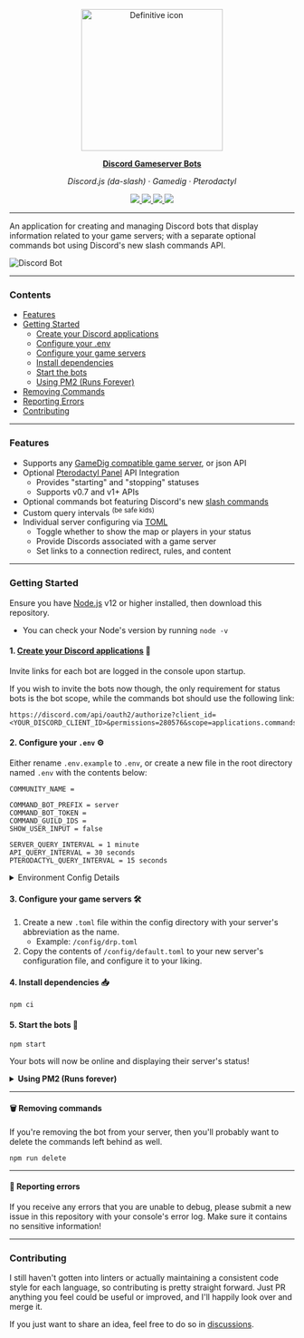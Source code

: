 <p align="center">
  <img src="https://i.imgur.com/0QarNx8.png" alt="Definitive icon" width="250" align="center" />
</p>

<p align="center">
  <a href="https://github.com/fasko-web/discord-gameserver-bots" target="_blank">
    <strong>Discord Gameserver Bots</strong>
  </a>
</p>

<p align="center"><em>Discord.js (da-slash) · Gamedig · Pterodactyl</em></p>

<p align="center">
	<a href="https://github.com/fasko-web/discord-gameserver-bots/releases">
		<img src="https://img.shields.io/github/release/fasko-web/discord-gameserver-bots.svg">
	</a>
	<a href="https://github.com/fasko-web/discord-gameserver-bots/blob/main/LICENSE">
		<img src="https://img.shields.io/github/license/fasko-web/discord-gameserver-bots.svg">
	</a>
  <a href="https://github.com/fasko-web/discord-gameserver-bots/releases/">
    <img src="https://img.shields.io/github/downloads/fasko-web/discord-gameserver-bots/total">
  </a>
	<a href="https://discordapp.com/invite/sB9WZ2f" target="_blank">
		<img src="https://img.shields.io/discord/350480317297197057.svg?label=&logo=discord&logoColor=ffffff&color=7389D8&labelColor=6A7EC2">
	</a>
</p>

---

An application for creating and managing Discord bots that display information related to your game servers; with a separate optional commands bot using Discord's new slash commands API.

![Discord Bot](https://i.imgur.com/aF89SrI.png)

---

### Contents
- [Features](#features)
- [Getting Started](#getting-started)
  - [Create your Discord applications](#1-create-your-discord-applications-)
  - [Configure your .env](#2-configure-your-env-)
  - [Configure your game servers](#3-configure-your-game-servers-)
  - [Install dependencies](#4-install-dependencies-)
  - [Start the bots](#5-start-the-bots-)
  - [Using PM2 (Runs Forever)](#using-pm2)
- [Removing Commands](#-removing-commands)
- [Reporting Errors](#-reporting-errors)
- [Contributing](#contributing)

---

### Features
- Supports any [GameDig compatible game server](https://github.com/gamedig/node-gamedig#supported), or json API
- Optional [Pterodactyl Panel](https://pterodactyl.io/) API Integration
  - Provides "starting" and "stopping" statuses
  - Supports v0.7 and v1+ APIs
- Optional commands bot featuring Discord's new [slash commands](https://discord.com/developers/docs/interactions/slash-commands)
- Custom query intervals <sup>(be safe kids)</sup>
- Individual server configuring via [TOML](https://toml.io/)
  - Toggle whether to show the map or players in your status
  - Provide Discords associated with a game server
  - Set links to a connection redirect, rules, and content

---

### Getting Started
Ensure you have [Node.js](https://nodejs.org/) v12 or higher installed, then download this repository.
- You can check your Node's version by running `node -v`



#### 1. [Create your Discord applications](https://github.com/reactiflux/discord-irc/wiki/Creating-a-discord-bot-&-getting-a-token) 📝
Invite links for each bot are logged in the console upon startup.

If you wish to invite the bots now though, the only requirement for status bots is the bot scope, while the commands bot should use the following link:
```
https://discord.com/api/oauth2/authorize?client_id=<YOUR_DISCORD_CLIENT_ID>&permissions=280576&scope=applications.commands+bot
```



#### 2. Configure your `.env` ⚙️
Either rename `.env.example` to `.env`, or create a new file in the root directory named `.env` with the contents below:
```env
COMMUNITY_NAME =

COMMAND_BOT_PREFIX = server
COMMAND_BOT_TOKEN =
COMMAND_GUILD_IDS =
SHOW_USER_INPUT = false

SERVER_QUERY_INTERVAL = 1 minute
API_QUERY_INTERVAL = 30 seconds
PTERODACTYL_QUERY_INTERVAL = 15 seconds
```

<details>
  <summary>
    Environment Config Details
  </summary>
  <p></p>

Config Name | Information
----------: | -----------
`COMMUNITY_NAME` | Used in command descriptions and some responses. Default: `our`
`COMMAND_BOT_PREFIX` | The prefix to use after the slash(/) to make game server related commands popup quicker. Default: `server`
`COMMMAND_BOT_TOKEN` | The Discord bot token for the application that'll be handling your slash commands. Only required if you intend to use commands. Default: `false`
`COMMAND_GUILD_IDS` | The Discord guild IDs separated by commas (no spaces!) that your commands bot will be in. Only required if you want to post slash commands to your guilds instead of globally, since global slash commands can take awhile to update. Default: `global`
`SHOW_USER_INPUT` | Toggles whether Discord will reply back with the command used, alongside the bot's response. Default: `false`
`SERVER_QUERY_INTERVAL` | The interval your game server will be queried. Only required if you're not using a web API. Default: `1 minute`
`API_QUERY_INTERVAL` | The interval your web API will be queried. Only required if you're not using the server query. Default: `30 seconds`
`PTERODACTYL_QUERY_INTERVAL` | The interval your Pterodactyl Panel's API will be queried. Only required if you plan on using it. Default: `15 seconds`

</details>

#### 3. Configure your game servers 🛠️
1. Create a new `.toml` file within the config directory with your server's abbreviation as the name.
    - Example: `/config/drp.toml`
2. Copy the contents of `/config/default.toml` to your new server's configuration file, and configure it to your liking.



#### 4. Install dependencies 📥
```node
npm ci
```



#### 5. Start the bots 🎉
```node
npm start
```
Your bots will now be online and displaying their server's status!

<details>
  <summary id="using-pm2">
    <b>Using PM2 (Runs forever)</b>
  </summary>
  <p></p>

[PM2](https://pm2.keymetrics.io/) is a process manager loaded with tons of features, that helps to keep your application online.

##### 1. Install the latest version of PM2 globally
```node
npm i pm2@latest -g
```

##### 2. Add the bot to your PM2 list and start it
```node
pm2 start bot.js --name discord-gameserver-bots
```
Your bots will now come back online automatically if your server happens to go down!

- You can find a list of helpful PM2 commands [here](https://pm2.keymetrics.io/docs/usage/quick-start/#cheatsheet).

If you plan on having a single server with multiple applications, or already do, then I highly recommend trying out [CapRover](https://caprover.com/); an application/database deployment/web service manager including a web GUI, with support for Nginx, SSL, Netdata, and Docker.

</details>

---

#### 🗑️ Removing commands
If you're removing the bot from your server, then you'll probably want to delete the commands left behind as well.
```node
npm run delete
```

---

#### 🛑 Reporting errors
If you receive any errors that you are unable to debug, please submit a new issue in this repository with your console's error log. Make sure it contains no sensitive information!

---

### Contributing
I still haven't gotten into linters or actually maintaining a consistent code style for each language, so contributing is pretty straight forward. Just PR anything you feel could be useful or improved, and I'll happily look over and merge it.

If you just want to share an idea, feel free to do so in [discussions](https://github.com/fasko-web/discord-gameserver-bots/discussions/categories/ideas).

